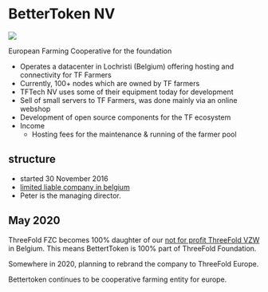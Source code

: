 # BetterToken NV

![](./img/bettertoken_web.png)


European Farming Cooperative for the foundation

- Operates a datacenter in Lochristi (Belgium) offering hosting and connectivity for TF Farmers
- Currently, 100+ nodes which are owned by TF farmers
- TFTech NV uses some of their equipment today for development
- Sell of small servers to TF Farmers, was done mainly via an online webshop
- Development of open source components for the TF ecosystem
- Income
    - Hosting fees for the maintenance & running of the farmer pool

## structure

- started 30 November 2016
- [limited liable company in belgium](http://www.ejustice.just.fgov.be/tsv_pdf/2016/11/30/16324281.pdf)
- Peter is the managing director.

## May 2020

ThreeFold FZC becomes 100% daughter of our [not for profit ThreeFold VZW](threefold_vzw.md) in Belgium. This means BettertToken is 100% part of ThreeFold Foundation.


Somewhere in 2020, planning to rebrand the company to ThreeFold Europe.

Bettertoken continues to be cooperative farming entity for europe.



